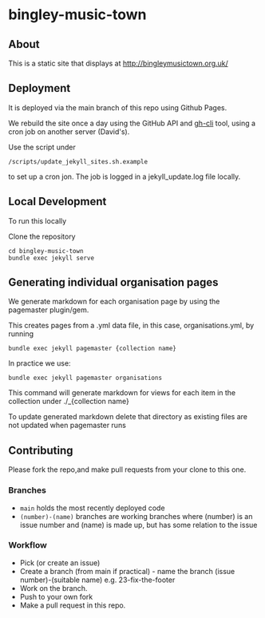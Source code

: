 # bingley-music-town

## About

This is a static site that displays at http://bingleymusictown.org.uk/

## Deployment
It is deployed via the main branch of this repo using Github Pages.

We rebuild the site once a day using the GitHub API and [gh-cli](https://cli.github.com/) tool, using a cron job on another server (David's). 

Use the script under 

    /scripts/update_jekyll_sites.sh.example

to set up a cron jon. The job is logged in a jekyll_update.log file locally.


## Local Development
To run this locally

Clone the repository

	cd bingley-music-town
	bundle exec jekyll serve

## Generating individual organisation pages

We generate markdown for each organisation page by using the pagemaster plugin/gem.

This creates pages from a .yml data file, in this case, organisations.yml, by running 

    bundle exec jekyll pagemaster {collection name}

In practice we use: 

    bundle exec jekyll pagemaster organisations

This command will generate markdown for views for each item in the collection under ./_{collection name}

To update generated markdown delete that directory as existing files are not updated when pagemaster runs

## Contributing

Please fork the repo,and make pull requests from your clone to this one.

### Branches

- `main` holds the most recently deployed code
- `(number)-(name)` branches are working branches where (number) is an issue number and (name) is made up, but has some relation to the issue

### Workflow

* Pick (or create an issue)
* Create a branch (from main if practical) - name the branch (issue number)-(suitable name) e.g. 23-fix-the-footer
* Work on the branch.
* Push to your own fork
* Make a pull request in this repo.


